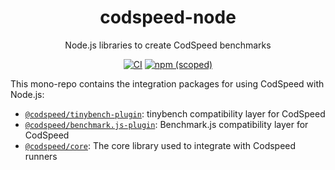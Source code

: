 <div align="center">
<h1>codspeed-node</h1>

Node.js libraries to create CodSpeed benchmarks

[![CI](https://github.com/CodSpeedHQ/codspeed-node/actions/workflows/ci.yml/badge.svg)](https://github.com/CodSpeedHQ/codspeed-node/actions/workflows/ci.yml)
[![npm (scoped)](https://img.shields.io/npm/v/@codspeed/core)](https://www.npmjs.com/org/codspeed)

</div>

This mono-repo contains the integration packages for using CodSpeed with Node.js:

- [`@codspeed/tinybench-plugin`](./packages/tinybench-plugin/README.md): tinybench compatibility layer for CodSpeed
- [`@codspeed/benchmark.js-plugin`](./packages/benchmark.js-plugin/README.md): Benchmark.js compatibility layer for CodSpeed
- [`@codspeed/core`](./packages/core/README.md): The core library used to integrate with Codspeed runners
